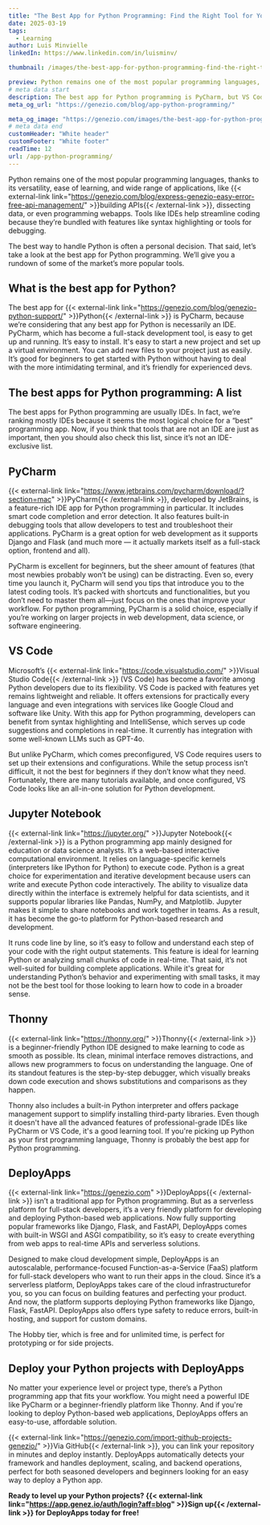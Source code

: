```yaml
---
title: "The Best App for Python Programming: Find the Right Tool for You"
date: 2025-03-19
tags:
  - Learning
author: Luis Minvielle
linkedIn: https://www.linkedin.com/in/luisminv/

thumbnail: /images/the-best-app-for-python-programming-find-the-right-tool-for-you.webp

preview: Python remains one of the most popular programming languages, thanks to its versatility, ease of learning, and wide range of applications, like building APIs, dissecting data, or even programming webapps. Tools like IDEs help streamline coding because they’re bundled with features like syntax highlighting or tools for debugging.
# meta data start
description: The best app for Python programming is PyCharm, but VS Code, Jupyter Notebook, Thonny, and DeployApps are worth checking.
meta_og_url: "https://genezio.com/blog/app-python-programming/"

meta_og_image: "https://genezio.com/images/the-best-app-for-python-programming-find-the-right-tool-for-you.webp"
# meta data end
customHeader: "White header"
customFooter: "White footer"
readTime: 12
url: /app-python-programming/
---
```


Python remains one of the most popular programming languages, thanks to its versatility, ease of learning, and wide range of applications, like {{< external-link link="https://genezio.com/blog/express-genezio-easy-error-free-api-management/" >}}building APIs{{< /external-link >}}, dissecting data, or even programming webapps. Tools like IDEs help streamline coding because they’re bundled with features like syntax highlighting or tools for debugging.

The best way to handle Python is often a personal decision. That said, let’s take a look at the best app for Python programming. We’ll give you a rundown of some of the market’s more popular tools.

## What is the best app for Python?

The best app for {{< external-link link="https://genezio.com/blog/genezio-python-support/" >}}Python{{< /external-link >}} is PyCharm, because we’re considering that any best app for Python is necessarily an IDE. PyCharm, which has become a full-stack development tool, is easy to get up and running. It’s easy to install. It's easy to start a new project and set up a virtual environment. You can add new files to your project just as easily. It’s good for beginners to get started with Python without having to deal with the more intimidating terminal, and it’s friendly for experienced devs.

## The best apps for Python programming: A list

The best apps for Python programming are usually IDEs. In fact, we’re ranking mostly IDEs because it seems the most logical choice for a “best” programming app. Now, if you think that tools that are not an IDE are just as important, then you should also check this list, since it’s not an IDE-exclusive list.

## PyCharm

{{< external-link link="https://www.jetbrains.com/pycharm/download/?section=mac" >}}PyCharm{{< /external-link >}}, developed by JetBrains, is a feature-rich IDE app for Python programming in particular. It includes smart code completion and error detection. It also features built-in debugging tools that allow developers to test and troubleshoot their applications. PyCharm is a great option for web development as it supports Django and Flask (and much more — it actually markets itself as a full-stack option, frontend and all).

PyCharm is excellent for beginners, but the sheer amount of features (that most newbies probably won’t be using) can be distracting. Even so, every time you launch it, PyCharm will send you tips that introduce you to the latest coding tools. It’s packed with shortcuts and functionalities, but you don’t need to master them all—just focus on the ones that improve your workflow. For python programming, PyCharm is a solid choice, especially if you’re working on larger projects in web development, data science, or software engineering.

## VS Code

Microsoft’s {{< external-link link="https://code.visualstudio.com/" >}}Visual Studio Code{{< /external-link >}} (VS Code) has become a favorite among Python developers due to its flexibility. VS Code is packed with features yet remains lightweight and reliable. It offers extensions for practically every language and even integrations with services like Google Cloud and software like Unity. With this app for Python programming, developers can benefit from syntax highlighting and IntelliSense, which serves up code suggestions and completions in real-time. It currently has integration with some well-known LLMs such as GPT-4o.

But unlike PyCharm, which comes preconfigured, VS Code requires users to set up their extensions and configurations. While the setup process isn’t difficult, it not the best for beginners if they don’t know what they need. Fortunately, there are many tutorials available, and once configured, VS Code looks like an all-in-one solution for Python development.

## Jupyter Notebook

{{< external-link link="https://jupyter.org/" >}}Jupyter Notebook{{< /external-link >}} is a Python programming app mainly designed for education or data science analysts. It’s a web-based interactive computational environment. It relies on language-specific kernels (interpreters like IPython for Python) to execute code. Python is a great choice for experimentation and iterative development because users can write and execute Python code interactively. The ability to visualize data directly within the interface is extremely helpful for data scientists, and it supports popular libraries like Pandas, NumPy, and Matplotlib. Jupyter makes it simple to share notebooks and work together in teams. As a result, it has become the go-to platform for Python-based research and development.

It runs code line by line, so it’s easy to follow and understand each step of your code with the right output statements. This feature is ideal for learning Python or analyzing small chunks of code in real-time. That said, it’s not well-suited for building complete applications. While it's great for understanding Python’s behavior and experimenting with small tasks, it may not be the best tool for those looking to learn how to code in a broader sense.

## Thonny

{{< external-link link="https://thonny.org/" >}}Thonny{{< /external-link >}} is a beginner-friendly Python IDE designed to make learning to code as smooth as possible. Its clean, minimal interface removes distractions, and allows new programmers to focus on understanding the language. One of its standout features is the step-by-step debugger, which visually breaks down code execution and shows substitutions and comparisons as they happen.

Thonny also includes a built-in Python interpreter and offers package management support to simplify installing third-party libraries. Even though it doesn't have all the advanced features of professional-grade IDEs like PyCharm or VS Code, it's a good learning tool. If you're picking up Python as your first programming language, Thonny is probably the best app for Python programming.

## DeployApps

{{< external-link link="https://genezio.com" >}}DeployApps{{< /external-link >}} isn’t a traditional app for Python programming. But as a serverless platform for full-stack developers, it’s a very friendly platform for developing and deploying Python-based web applications. Now fully supporting popular frameworks like Django, Flask, and FastAPI, DeployApps comes with built-in WSGI and ASGI compatibility, so it’s easy to create everything from web apps to real-time APIs and serverless solutions.

Designed to make cloud development simple, DeployApps is an autoscalable, performance-focused Function-as-a-Service (FaaS) platform for full-stack developers who want to run their apps in the cloud. Since it’s a serverless platform, DeployApps takes care of the cloud infrastructurefor you, so you can focus on building features and perfecting your product. And now, the platform supports deploying Python frameworks like Django, Flask, FastAPI. DeployApps also offers type safety to reduce errors, built-in hosting, and support for custom domains. 

The Hobby tier, which is free and for unlimited time, is perfect for prototyping or for side projects.

## Deploy your Python projects with DeployApps

No matter your experience level or project type, there’s a Python programming app that fits your workflow. You might need a powerful IDE like PyCharm or a beginner-friendly platform like Thonny. And if you're looking to deploy Python-based web applications, DeployApps offers an easy-to-use, affordable solution.

{{< external-link link="https://genezio.com/import-github-projects-genezio/" >}}Via GitHub{{< /external-link >}}, you can link your repository in minutes and deploy instantly. DeployApps automatically detects your framework and handles deployment, scaling, and backend operations, perfect for both seasoned developers and beginners looking for an easy way to deploy a Python app.

**Ready to level up your Python projects? {{< external-link link="https://app.genez.io/auth/login?aff=blog" >}}Sign up{{< /external-link >}} for DeployApps today for free!**
